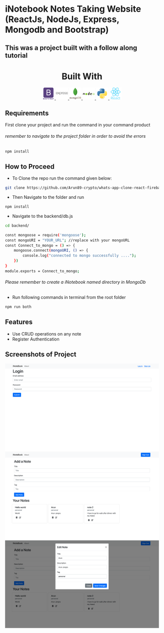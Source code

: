 # iNotebook Notes Taking Website (ReactJs, NodeJs, Express, Mongodb and Bootstrap)
## This was a project built with a follow along tutorial

<h1 align="center">Built With</h1>
<p align="center">
 <a href="https://getbootstrap.com" target="_blank" rel="noreferrer"> <img src="https://raw.githubusercontent.com/devicons/devicon/master/icons/bootstrap/bootstrap-plain-wordmark.svg" alt="bootstrap" width="40" height="40"/> </a> <a href="https://expressjs.com" target="_blank" rel="noreferrer"> <img src="https://raw.githubusercontent.com/devicons/devicon/master/icons/express/express-original-wordmark.svg" alt="express" width="40" height="40"/> </a> <a href="https://www.mongodb.com/" target="_blank" rel="noreferrer"> <img src="https://raw.githubusercontent.com/devicons/devicon/master/icons/mongodb/mongodb-original-wordmark.svg" alt="mongodb" width="40" height="40"/> </a> <a href="https://nodejs.org" target="_blank" rel="noreferrer"> <img src="https://raw.githubusercontent.com/devicons/devicon/master/icons/nodejs/nodejs-original-wordmark.svg" alt="nodejs" width="40" height="40"/> </a> <a href="https://www.python.org" target="_blank" rel="noreferrer"> <img src="https://raw.githubusercontent.com/devicons/devicon/master/icons/python/python-original.svg" alt="python" width="40" height="40"/> </a> <a href="https://reactjs.org/" target="_blank" rel="noreferrer"> <img src="https://raw.githubusercontent.com/devicons/devicon/master/icons/react/react-original-wordmark.svg" alt="react" width="40" height="40"/> </a>
</p>

## Requirements
First clone your project and run the command in your command product
###### remember to navigate to the project folder in order to avoid the errors
```sh
npm install
```
## How to Proceed
* To Clone the repo run the command given below:
```sh 
git clone https://github.com/Arun89-crypto/whats-app-clone-react-firebase.git
```
* Then Navigate to the folder and run
```sh
npm install
```
* Navigate to the backend/db.js
```sh
cd backend/
```
```sh
const mongoose = require('mongoose');
const mongoURI = "YOUR_URL"; //replace with your mongoURL
const Connect_to_mongo = () => {
    mongoose.connect(mongoURI, () => {
        console.log("connected to mongo successfully ....");
    })
}
module.exports = Connect_to_mongo;
```
###### Please remember to create a iNotebook named directory in MongoDb
* Run following commands in terminal from the root folder
```sh 
npm run both
```

## Features
* Use CRUD operations on any note
* Register Authentication

## Screenshots of Project
<img src="./readmeimages/1.png"></img>
<img src="./readmeimages/2.png"></img>
<img src="./readmeimages/3.png"></img>
